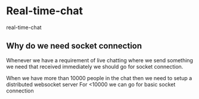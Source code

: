# Real-time-chat
real-time-chat 

## Why do we need socket connection
Whenever we have a requirement of live chatting where we send something we need that received immediately we should go for socket connection.

When we have more than 10000 people in the chat then we need to setup a distributed websocket server
For <10000 we can go for basic socket connection